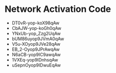 # Network Activation Code
* DT0vR-yop-koX98qAw
* CbAJW-yop-koGh0qAw
* YNxUb-yop_Zzg2UqAw
* bUM86uyop9JVmA0qAw
* V5u-XOyop9JVe28qAw
* EB_2-Oyop9JPrAwqAw
* N6aCB-yop9IC9awqAw
* 1VXEq-yop9IDnhsqAw
* uSepnOyop9IDwuEqAw